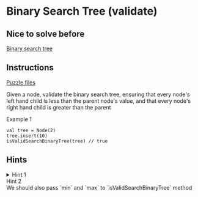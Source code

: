 # Binary Search Tree (validate)

## Nice to solve before
[Binary search tree](../insert/Insert.md)

## Instructions

[Puzzle files](.)

Given a node, validate the binary search tree, ensuring that every node's left hand child is less than the parent node's value, and that
every node's right hand child is greater than the parent

Example 1

```
val tree = Node(2)
tree.insert(10)
isValidSearchBinaryTree(tree) // true
```

## Hints

<details>
<summary>Hint 1</summary>
We should use recursion
</details>

<summary>Hint 2</summary>
We should also pass `min` and `max` to `isValidSearchBinaryTree` method
</details>
